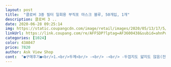 ```yaml
---
layout: post 
title:  "클로버 3중 필터 일회용 부직포 마스크 블루, 50개입, 1개" 
description: 클로버 3 ..
date: 2020-06-28 09:25:14 
img: https://static.coupangcdn.com/image/retail/images/2020/05/13/17/5/ee1f42f2-7ed3-48d5-9567-5d0df06d3737.jpg 
linkUrl: https://link.coupang.com/re/AFFSDP?lptag=AF3600438&subid=ahnPublicAsk&pageKey=1574796399&itemId=2692778157&vendorItemId=70683216691&traceid=V0-113-d8fedb18342b3755 
categories: [1024] 
color: 43A047 
price: 7820 
author: Ask View Shop 
cont:  "●구매후기●<br/>1.<br/>두께<br/> -<br/> -<br/> -두껍지도 얇지도 않음(전에 샀던제품이 워낙 얊아요<br/> -비교사진)<br/>2.<br/>색상<br/> -<br/> -<br/> -하늘색(사진은 더 진하게 나오지만)<br/>3.<br/>코지지대<br/> -<br/> -<br/> -어떤 제품은 반으로 접은다음에 착용해야<br/>4.<br/>재질<br/> -<br/> -<br/> -부드러운 편임.<br/><br/>5.<br/>냄새<br/> -<br/> -<br/> -전혀안남.<br/><br/>6.<br/>포장상태<br/> -괜찮은편임(개개포장은 아닌 한꺼번에 박스안 비닐포장이긴한데 엉킴덜하게 25개씩한덩어리로해서 하나의<br/>7.<br/>귀끈<br/> -<br/> -<br/> -다른중국산제품보다 탄력성이좋고 더 넓음(비교사진참조)<br/>kf94보다야 부족하지만 비슷한 덴탈마스크 제품군들 중에서는 비교결과 꽤 훌륭한 것 같습니다<br/>가: 냄새는 별로 없습니다.<br/><br/>개인차가 있겠으나 저같은경우 2회정도(외출횟수)사용하고 새것으로 교체하는편입니다 거의 일회용 개념이기에 적당히 사용하시면 될 것 같아요<br/>귀에 거는 고무줄도 탄성이 좋고 고정이 잘 돼서 견고하고 딱히 귀가 아프거나 사이즈문제는 없는 것 같아요<br/>그리고 바깥쪽에 끈이 달려있습니다.<br/><br/>기왕 쓰는거 여러개 쟁여놓고 상대적으로 품질이 좋은 제품을 쓰고자 찾다가 이 제품 발견했는데요<br/>나: 얇읍니다.<br/><br/>다: 끈이 가늘합니다.<br/>어떤 제품은 끈이 잘 고정되여 있지 않습니다.<br/><br/>덴탈마스크 찾으시는분들이라면 구매해보세요적극추천합니다<br/>라:포장은 다 같이 포장되여 있습니다<br/>마: 49개만 들어있습나다.<br/><br/>별 연관성은 없겠으나 치과에서 쓴다니 뭔가 더 깔끔한 것같은 기분이네요<br/>비닐에 넣은게 특징임)<br/>시대에 살고 있다니 허탄하면서도 참 기가찹니다... <br/><br/>쓰던 마스크를 이제는 외출할때 신발신듯이 필수로 써야하는<br/>얼굴이 많이 작은분들에 한해서는 좀 크게 느껴질 수도 있겠지만 일반적인 성인 남성에게는 아주 무난합니다<br/>우선 가격대가 크게 부담이 없다는게 정말 마음에 들구요<br/>우선 코에 고정하는 부분이 꽤 잘 다물어져서 안정감이 있고<br/>이 컬러의 덴탈 마스크는 원래 치과용이라고 하더라구요<br/>저도 마스크를 사려고 많은 상품평을 보고 이제품으로 결정했습니다.<br/><br/>착용감이 좋고 숨쉬기가 꽤 편하네요 여름에 특히 좋을법한 두께입니다<br/>코로나 시대에 이제는 없어서는 안될 필수품이 된 마스크네요 단순 미세먼지방지용이나 감기에 걸렸을때만<br/>코지지대역할을 하는데 이제품은 부드럽게 잘 모양을 잡을수 있음.<br/><br/>1.<br/>두께<br/> -<br/> -<br/> -두껍지도 얇지도 않음(전에 샀던제품이 워낙 얊아요<br/> -비교사진)<br/>2.<br/>색상<br/> -<br/> -<br/> -하늘색(사진은 더 진하게 나오지만)<br/>3.<br/>코지지대<br/> -<br/> -<br/> -어떤 제품은 반으로 접은다음에 착용해야<br/>4.<br/>재질<br/> -<br/> -<br/> -부드러운 편임.<br/><br/>5.<br/>냄새<br/> -<br/> -<br/> -전혀안남.<br/><br/>6.<br/>포장상태<br/> -괜찮은편임(개개포장은 아닌 한꺼번에 박스안 비닐포장이긴한데 엉킴덜하게 25개씩한덩어리로해서 하나의<br/>7.<br/>귀끈<br/> -<br/> -<br/> -다른중국산제품보다 탄력성이좋고 더 넓음(비교사진참조)<br/>kf94보다야 부족하지만 비슷한 덴탈마스크 제품군들 중에서는 비교결과 꽤 훌륭한 것 같습니다<br/>가: 냄새는 별로 없습니다.<br/><br/>개인차가 있겠으나 저같은경우 2회정도(외출횟수)사용하고 새것으로 교체하는편입니다 거의 일회용 개념이기에 적당히 사용하시면 될 것 같아요<br/>귀에 거는 고무줄도 탄성이 좋고 고정이 잘 돼서 견고하고 딱히 귀가 아프거나 사이즈문제는 없는 것 같아요<br/>그리고 바깥쪽에 끈이 달려있습니다.<br/><br/>기왕 쓰는거 여러개 쟁여놓고 상대적으로 품질이 좋은 제품을 쓰고자 찾다가 이 제품 발견했는데요<br/>나: 얇읍니다.<br/><br/>다: 끈이 가늘합니다.<br/>어떤 제품은 끈이 잘 고정되여 있지 않습니다.<br/><br/>덴탈마스크 찾으시는분들이라면 구매해보세요적극추천합니다<br/>라:포장은 다 같이 포장되여 있습니다<br/>마: 49개만 들어있습나다.<br/><br/>별 연관성은 없겠으나 치과에서 쓴다니 뭔가 더 깔끔한 것같은 기분이네요<br/>비닐에 넣은게 특징임)<br/>시대에 살고 있다니 허탄하면서도 참 기가찹니다... <br/><br/>쓰던 마스크를 이제는 외출할때 신발신듯이 필수로 써야하는<br/>얼굴이 많이 작은분들에 한해서는 좀 크게 느껴질 수도 있겠지만 일반적인 성인 남성에게는 아주 무난합니다<br/>우선 가격대가 크게 부담이 없다는게 정말 마음에 들구요<br/>우선 코에 고정하는 부분이 꽤 잘 다물어져서 안정감이 있고<br/>이 컬러의 덴탈 마스크는 원래 치과용이라고 하더라구요<br/>저도 마스크를 사려고 많은 상품평을 보고 이제품으로 결정했습니다.<br/><br/>착용감이 좋고 숨쉬기가 꽤 편하네요 여름에 특히 좋을법한 두께입니다<br/>코로나 시대에 이제는 없어서는 안될 필수품이 된 마스크네요 단순 미세먼지방지용이나 감기에 걸렸을때만<br/>코지지대역할을 하는데 이제품은 부드럽게 잘 모양을 잡을수 있음.<br/><br/>" 
---
```

